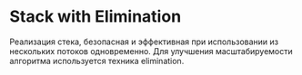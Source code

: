 # Stack with Elimination
Реализация стека, безопасная и эффективная при использовании из нескольких потоков одновременно. 
Для улучшения масштабируемости алгоритма используется техника elimination.
